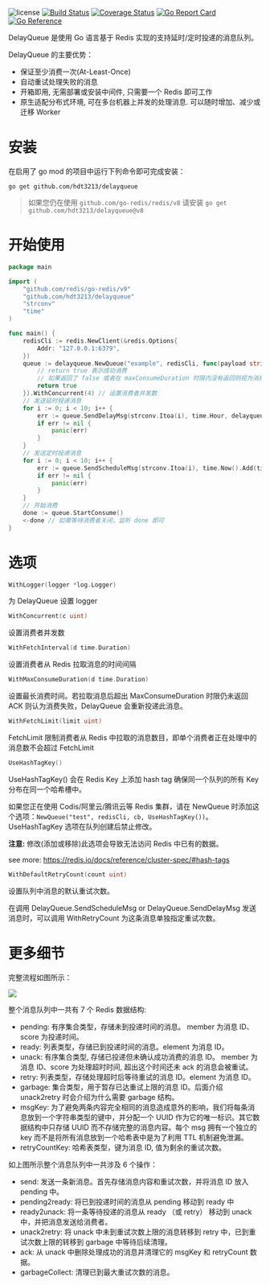 
![license](https://img.shields.io/github/license/HDT3213/delayqueue)
[![Build Status](https://travis-ci.com/HDT3213/delayqueue.svg?branch=master)](https://app.travis-ci.com/github/HDT3213/delayqueue)
[![Coverage Status](https://coveralls.io/repos/github/HDT3213/delayqueue/badge.svg?branch=master)](https://coveralls.io/github/HDT3213/delayqueue?branch=master)
[![Go Report Card](https://goreportcard.com/badge/github.com/HDT3213/delayqueue)](https://goreportcard.com/report/github.com/HDT3213/delayqueue)
[![Go Reference](https://pkg.go.dev/badge/github.com/hdt3213/delayqueue.svg)](https://pkg.go.dev/github.com/hdt3213/delayqueue)

DelayQueue 是使用 Go 语言基于 Redis 实现的支持延时/定时投递的消息队列。

DelayQueue 的主要优势：
- 保证至少消费一次(At-Least-Once)
- 自动重试处理失败的消息
- 开箱即用, 无需部署或安装中间件, 只需要一个 Redis 即可工作
- 原生适配分布式环境, 可在多台机器上并发的处理消息. 可以随时增加、减少或迁移 Worker

# 安装

在启用了 go mod 的项目中运行下列命令即可完成安装：

```shell
go get github.com/hdt3213/delayqueue
```

> 如果您仍在使用 `github.com/go-redis/redis/v8` 请安装 `go get github.com/hdt3213/delayqueue@v8`

# 开始使用

```go
package main

import (
	"github.com/redis/go-redis/v9"
	"github.com/hdt3213/delayqueue"
	"strconv"
	"time"
)

func main() {
	redisCli := redis.NewClient(&redis.Options{
		Addr: "127.0.0.1:6379",
	})
	queue := delayqueue.NewQueue("example", redisCli, func(payload string) bool {
		// return true 表示成功消费
		// 如果返回了 false 或者在 maxConsumeDuration 时限内没有返回则视为消费失败，DelayQueue 会重新投递消息
		return true
	}).WithConcurrent(4) // 设置消费者并发数
	// 发送延时投递消息
	for i := 0; i < 10; i++ {
		err := queue.SendDelayMsg(strconv.Itoa(i), time.Hour, delayqueue.WithRetryCount(3))
		if err != nil {
			panic(err)
		}
	}
	// 发送定时投递消息
	for i := 0; i < 10; i++ {
		err := queue.SendScheduleMsg(strconv.Itoa(i), time.Now().Add(time.Hour))
		if err != nil {
			panic(err)
		}
	}
	// 开始消费
	done := queue.StartConsume()
	<-done // 如需等待消费者关闭，监听 done 即可 
}
```

# 选项

```go
WithLogger(logger *log.Logger)
```

为 DelayQueue 设置 logger


```go
WithConcurrent(c uint) 
```

设置消费者并发数

```go
WithFetchInterval(d time.Duration)
```

设置消费者从 Redis 拉取消息的时间间隔

```go
WithMaxConsumeDuration(d time.Duration)
```

设置最长消费时间。若拉取消息后超出 MaxConsumeDuration 时限仍未返回 ACK 则认为消费失败，DelayQueue 会重新投递此消息。

```go
WithFetchLimit(limit uint)
```

FetchLimit 限制消费者从 Redis 中拉取的消息数目，即单个消费者正在处理中的消息数不会超过 FetchLimit

```go
UseHashTagKey()
```

UseHashTagKey() 会在 Redis Key 上添加 hash tag 确保同一个队列的所有 Key 分布在同一个哈希槽中。

如果您正在使用 Codis/阿里云/腾讯云等 Redis 集群，请在 NewQueue 时添加这个选项：`NewQueue("test", redisCli, cb, UseHashTagKey())`。UseHashTagKey 选项在队列创建后禁止修改。

**注意:** 修改(添加或移除)此选项会导致无法访问 Redis 中已有的数据。

see more: https://redis.io/docs/reference/cluster-spec/#hash-tags

```go
WithDefaultRetryCount(count uint)
```

设置队列中消息的默认重试次数。

在调用  DelayQueue.SendScheduleMsg or DelayQueue.SendDelayMsg 发送消息时，可以调用 WithRetryCount 为这条消息单独指定重试次数。

# 更多细节

完整流程如图所示：

![](https://s2.loli.net/2022/09/10/tziHmcAX4sFJPN6.png)


整个消息队列中一共有 7 个 Redis 数据结构:

- pending: 有序集合类型，存储未到投递时间的消息。 member 为消息 ID、score 为投递时间。
- ready: 列表类型，存储已到投递时间的消息。element 为消息 ID。
- unack: 有序集合类型, 存储已投递但未确认成功消费的消息 ID。 member 为消息 ID、score 为处理超时时间, 超出这个时间还未 ack 的消息会被重试。
- retry: 列表类型，存储处理超时后等待重试的消息 ID。element 为消息 ID。
- garbage: 集合类型，用于暂存已达重试上限的消息 ID。后面介绍 unack2retry 时会介绍为什么需要 garbage 结构。
- msgKey: 为了避免两条内容完全相同的消息造成意外的影响，我们将每条消息放到一个字符串类型的键中，并分配一个 UUID 作为它的唯一标识。其它数据结构中只存储 UUID 而不存储完整的消息内容。每个 msg 拥有一个独立的 key 而不是将所有消息放到一个哈希表中是为了利用 TTL 机制避免泄漏。
- retryCountKey: 哈希表类型，键为消息 ID, 值为剩余的重试次数。

如上图所示整个消息队列中一共涉及 6 个操作：

- send: 发送一条新消息。首先存储消息内容和重试次数，并将消息 ID 放入 pending 中。
- pending2ready: 将已到投递时间的消息从 pending 移动到 ready 中
- ready2unack: 将一条等待投递的消息从 ready （或 retry） 移动到 unack 中，并把消息发送给消费者。
- unack2retry: 将 unack 中未到重试次数上限的消息转移到 retry 中，已到重试次数上限的转移到 garbage 中等待后续清理。
- ack: 从 unack 中删除处理成功的消息并清理它的 msgKey 和 retryCount 数据。
- garbageCollect: 清理已到最大重试次数的消息。



